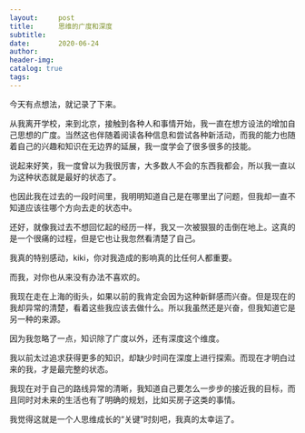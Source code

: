 ```yaml
---
layout:     post  
title:      思维的广度和深度
subtitle:  
date:       2020-06-24
author:  
header-img: 
catalog: true  
tags:
---
```



今天有点想法，就记录了下来。

从我离开学校，来到北京，接触到各种人和事情开始，我一直在想方设法的增加自己思想的广度。当然这也伴随着阅读各种信息和尝试各种新活动，而我的能力也随着自己的兴趣和知识在无边界的延展，我一度学会了很多很多的技能。

说起来好笑，我一度曾以为我很厉害，大多数人不会的东西我都会，所以我一直以为这种状态就是最好的状态了。

也因此我在过去的一段时间里，我明明知道自己是在哪里出了问题，但我却一直不知道应该往哪个方向去走的状态中。

还好，就像我过去不想回忆起的经历一样，我又一次被狠狠的击倒在地上。这真的是一个很痛的过程，但是它也让我忽然看清楚了自己。

我真的特别感动，kiki，你对我造成的影响真的比任何人都重要。

而我，对你也从来没有办法不喜欢的。


我现在走在上海的街头，如果以前的我肯定会因为这种新鲜感而兴奋。但是现在的我却异常的清楚，看着这些我应该去做什么。所以我虽然还是兴奋，但我知道它是另一种的来源。

因为我忽略了一点，知识除了广度以外，还有深度这个维度。

我以前太过追求获得更多的知识，却缺少时间在深度上进行探索。而现在才明白过来的我，才是最完整的状态。

我现在对于自己的路线异常的清晰，我知道自己要怎么一步步的接近我的目标，而且同时对未来的生活也有了明确的规划，比如买房子这类的事情。

我觉得这就是一个人思维成长的“关键”时刻吧，我真的太幸运了。